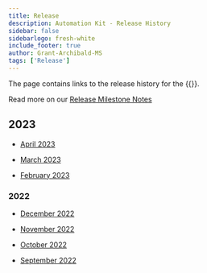 ```yaml
---
title: Release
description: Automation Kit - Release History
sidebar: false
sidebarlogo: fresh-white
include_footer: true
author: Grant-Archibald-MS
tags: ['Release']
---
```


The page contains links to the release history for the {{<product-name>}}.

Read more on our [Release Milestone Notes](/releases/milestones)

## 2023

- [April 2023](/releases/april-2023)

- [March 2023](/releases/march-2023)

- [February 2023](/releases/february-2023)

### 2022

- [December 2022](/releases/december-2022)

- [November 2022](/releases/november-2022)

- [October 2022](/releases/october-2022)

- [September 2022](/releases/september-2022)